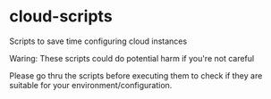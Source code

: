 # cloud-scripts
Scripts to save time configuring cloud instances

Waring: These scripts could do potential harm if you're not careful

Please go thru the scripts before executing them to check if they are suitable for your environment/configuration.
